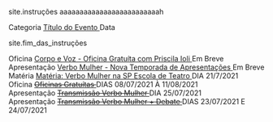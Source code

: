 site.instruções
aaaaaaaaaaaaaaaaaaaaaaaaah

Categoria [ Título do Evento ]( Website ) Data

site.fim_das_instruções


Oficina [ Corpo e Voz - Oficina Gratuíta com Priscila Ioli ]() Em Breve <br>
Apresentação [ Verbo Mulher - Nova Temporada de Apresentações ]() Em Breve <br>
Matéria [ Matéria: Verbo Mulher na SP Escola de Teatro ](https://www.spescoladeteatro.org.br/noticia/tag/verbo-mulher) DIA 21/7/2021 <br>
Oficina ~~[ Oficinas Gratuítas ](https://docs.google.com/forms/d/e/1FAIpQLScaMnpROJQd0P0z3mJjFo-z4Fkxlu4tkugnkWlZfCewgqvT0Q/viewform)~~ DIAS 08/07/2021 À 11/08/2021 <br>
Apresentação ~~[ Transmissão Verbo Mulher ](https://www.facebook.com/CentroCulturalMonteAzul)~~ DIA 25/07/2021 <br>
Apresentação ~~[ Transmissão Verbo Mulher + Debate ](https://www.instagram.com/epcultural151/)~~ DIAS 23/07/2021 E 24/07/2021 <br>
